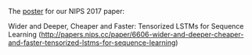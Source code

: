 The [poster](poster.pdf) for our NIPS 2017 paper:

Wider and Deeper, Cheaper and Faster: Tensorized LSTMs for Sequence Learning (http://papers.nips.cc/paper/6606-wider-and-deeper-cheaper-and-faster-tensorized-lstms-for-sequence-learning)
